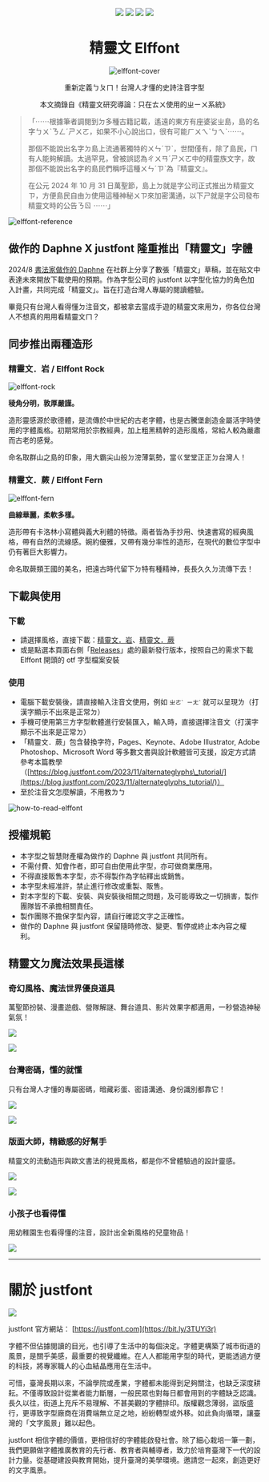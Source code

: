 
<div align='center'>

![](https://img.shields.io/github/v/release/justfont/Elffont?label=Latest&style=flat-square) ![](https://img.shields.io/github/downloads/justfont/Elffont/total?label=Downloads&style=flat-square) ![](https://img.shields.io/github/release-date/justfont/Elffont?label=Updated&style=flat-square&color=red) ![](https://img.shields.io/github/stars/justfont/Elffont?style=flat-square&color=yellowgreen&label=Stars)

# 精靈文 Elffont

![elffont-cover](/assets/elffont-cover.jpg)

重新定義ㄅㄆㄇ！台灣人才懂的史詩注音字型

本文摘錄自《精靈文研究導論：只在ㄊㄨ使用的ㄓㄧㄨ系統》

</div>

> 「⋯⋯根據筆者調閱到ㄉ多種古籍記載，遙遠的東方有座婆娑ㄓ島，島的名字ㄅㄨˋㄋㄥˊㄕㄨㄛ，如果不小心說出口，很有可能ㄏㄨㄟˋㄅㄟˋ⋯⋯。
> 
> 那個不能說出名字ㄉ島上流通著獨特的ㄨㄣˊㄗˋ，世間僅有，除了島民，ㄇ有人能夠解讀。太過罕見，曾被誤認為ㄔㄨㄢˊㄕㄨㄛ中的精靈族文字，故那個不能說出名字的島民們稱呼這種ㄨㄣˊㄗˋ為『精靈文』。
>
> 在公元 2024 年 10 月 31 日萬聖節，島上ㄉ就是字公司正式推出ㄌ精靈文ㄗ，方便島民自由ㄉ使用這種神秘ㄨㄗ來加密溝通，以下ㄕ就是字公司發布精靈文時的公告ㄋㄖ ⋯⋯」

![elffont-reference](/assets/elffont-reference.png)

## 做作的 Daphne X justfont 隆重推出「精靈文」字體

2024/8 [書法家做作的 Daphne](https://www.facebook.com/dramadaphne) 在社群上分享了數張「精靈文」草稿，並在貼文中表達未來開放下載使用的預期。作為字型公司的 justfont 以字型化協力的角色加入計畫，共同完成「精靈文」。旨在打造台灣人專屬的閱讀體驗。

畢竟只有台灣人看得懂ㄉ注音文，都被拿去當成手遊的精靈文來用ㄌ，你各位台灣人不想真的用用看精靈文ㄇ？

## 同步推出兩種造形

### 精靈文．岩 / Elffont Rock

![elffont-rock](/assets/elffont-rock.jpg)

**稜角分明，敦厚嚴謹。**

造形靈感源於歌德體，是流傳於中世紀的古老字體，也是古騰堡創造金屬活字時使用的字體風格。初期常用於宗教經典，加上粗黑精幹的造形風格，常給人較為嚴肅而古老的感覺。

命名取群山之島的印象，用大霸尖山般ㄉ滂薄氣勢，當ㄍ堂堂正正ㄉ台灣人！

### 精靈文．蕨 / Elffont Fern

![elffont-fern](/assets/elffont-fern.jpg)

**曲線華麗，柔軟多樣。**

造形帶有卡洛林小寫體與義大利體的特徵。兩者皆為手抄用、快速書寫的經典風格，帶有自然的流線感。婉約優雅，又帶有幾分率性的造形，在現代的數位字型中仍有著巨大影響力。

命名取蕨類王國的美名，把遠古時代留下ㄉ特有種精神，長長久久ㄉ流傳下去！

## 下載與使用

### 下載


- 請選擇風格，直接下載：[精靈文．岩](https://github.com/justfont/Elffont/blob/main/fonts/elffont-rock.otf)、[精靈文．蕨](https://github.com/justfont/Elffont/blob/main/fonts/elffont-fern.otf)
- 或是點選本頁面右側「[Releases](https://github.com/justfont/Elffont/releases)」處的最新發行版本，按照自己的需求下載 Elffont 開頭的 otf 字型檔案安裝

### 使用

- 電腦下載安裝後，請直接輸入注音文使用，例如 `ㄓㄜˋ ㄧㄤˋ` 就可以呈現ㄌ（打漢字顯示不出來是正常ㄉ）
- 手機可使用第三方字型軟體進行安裝匯入，輸入時，直接選擇注音文（打漢字顯示不出來是正常ㄉ）
- 「精靈文．蕨」包含替換字符，Pages、Keynote、Adobe Illustrator, Adobe Photoshop、Microsoft Word 等多數文書與設計軟體皆可支援，設定方式請參考本篇教學（[https://blog.justfont.com/2023/11/alternateglyphs\_tutorial/](https://blog.justfont.com/2023/11/alternateglyphs_tutorial/)）
- 至於注音文怎麼解讀，不用教ㄌㄅ

![how-to-read-elffont](/assets/how-to-read-elffont.jpg)

## 授權規範

- 本字型之智慧財產權為做作的 Daphne 與 justfont 共同所有。
- 不需付費、知會作者，即可自由使用此字型，亦可做商業應用。
- 不得直接販售本字型，亦不得製作為字帖釋出或銷售。
- 本字型未經准許，禁止進行修改或重製、販售。
- 對本字型的下載、安裝、與安裝後相關之問題，及可能導致之一切損害，製作團隊皆不承擔相關責任。
- 製作團隊不擔保字型內容，請自行確認文字之正確性。
- 做作的 Daphne 與 justfont 保留隨時修改、變更、暫停或終止本內容之權利。

## 精靈文ㄉ魔法效果長這樣

### 奇幻風格、魔法世界優良道具

萬聖節扮裝、漫畫遊戲、營隊解謎、舞台道具、影片效果字都適用，一秒營造神秘氣氛！

![](/assets/elffont-case-1.jpg)

![](/assets/elffont-case-2.jpg)


### 台灣密碼，懂的就懂

只有台灣人才懂的專屬密碼，暗藏彩蛋、密語溝通、身份識別都靠它！

![](/assets/elffont-case-3.jpg)

![](/assets/elffont-case-4.jpg)


### 版面大師，精緻感的好幫手

精靈文的流動造形與歐文書法的視覺風格，都是你不曾體驗過的設計靈感。

![](/assets/elffont-case-5.jpg)

![](/assets/elffont-case-6.jpg)

### 小孩子也看得懂

用幼稚園生也看得懂的注音，設計出全新風格的兒童物品！

![](/assets/elffont-case-7.jpg)

***

# 關於 justfont

![](assets/jf-logo-full-small.jpg)

justfont 官方網站： [https://justfont.com](https://bit.ly/3TUYi3r)

字體不但佔據閱讀的目光，也引導了生活中的每個決定。字體更構築了城市街道的風景，是關乎美感，最重要的視覺纖維。在人人都能用字型的時代，更能透過方便的科技，將專家職人的心血結晶應用在生活中。

可惜，臺灣長期以來，不論學院或產業，字體都未能得到足夠關注，也缺乏深度耕耘。不僅導致設計從業者能力斷層，一般民眾也對每日都會用到的字體缺乏認識。長久以往，街道上充斥不易理解、不甚美觀的字體排印。版權觀念薄弱，盜版盛行，更導致字型廠商在消費端無立足之地，紛紛轉型或外移。如此負向循環，讓臺灣的「文字風景」難以起色。

justfont 相信字體的價值，更相信好的字體能啟發社會。除了細心栽培一筆一劃，我們更願做字體推廣教育的先行者、教育者與輔導者，致力於培育臺灣下一代的設計力量。從基礎建設與教育開始，提升臺灣的美學環境。邀請您一起來，創造更好的文字風景。
